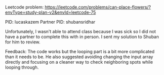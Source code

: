 Leetcode problem: https://leetcode.com/problems/can-place-flowers/?envType=study-plan-v2&envId=leetcode-75

PID: lucaskazem
Partner PID: shubansridhar

Unfortunately, I wasn't able to attend class because I was sick so I did not have a partner to complete this with in person.
I sent my solution to Shuban for him to review.

Feedback: The code works but the looping part is a bit more complicated than it needs to be. 
He also suggested avoiding changing the input array directly and focusing on a cleaner way to check neighboring spots while looping through.

